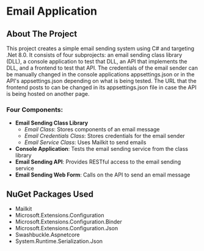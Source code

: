 # Email Application

<!-- ABOUT THE PROJECT -->
## About The Project

This project creates a simple email sending system using C# and targeting .Net 8.0.  It consists of four subprojects: an email sending class library (DLL), a console application to test that DLL, an API that implements the DLL, and a frontend to test that API.  The credentials of the email sender can be manually changed in the console applications appsettings.json or in the API's appsettings.json depending on what is being tested.  The URL that the frontend posts to can be changed in its appsettings.json file in case the API is being hosted on another page.

### Four Components:
- **Email Sending Class Library**
  - *Email Class*: Stores components of an email message
  - *Email Credentials Class*: Stores credentials for the email sender
  - *Email Service Class*: Uses Mailkit to send emails
- **Console Application**: Tests the email sending service from the class library
- **Email Sending API**: Provides RESTful access to the email sending service
- **Email Sending Web Form**: Calls on the API to send an email message

## NuGet Packages Used
- Mailkit
- Microsoft.Extensions.Configuration
- Microsoft.Extensions.Configuration.Binder
- Microsoft.Extensions.Configuration.Json
- Swashbuckle.Aspnetcore
- System.Runtime.Serialization.Json
